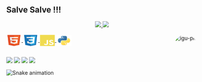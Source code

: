 ## Salve Salve !!!
<div align="center">
  <a href="https://github.com/igore91">
  <img height="150em" src="https://github-readme-stats.vercel.app/api?username=igore91&show_icons=true&theme=shades-of-purple&include_all_commits=true&count_private=true"/>
  <img height="150em" src="https://github-readme-stats.vercel.app/api/top-langs/?username=igore91&layout=compact&langs_count=7&theme=shades-of-purple"/>
</div>
<div style="display: inline_block"><br>
  <img align="center" alt="igu-HTML" height="30" width="40" src="https://raw.githubusercontent.com/devicons/devicon/master/icons/html5/html5-original.svg">
  <img align="center" alt="igu-CSS" height="30" width="40" src="https://raw.githubusercontent.com/devicons/devicon/master/icons/css3/css3-original.svg">
  <img align="center" alt="igu-Js" height="30" width="40" src="https://raw.githubusercontent.com/devicons/devicon/master/icons/javascript/javascript-plain.svg"> 
  <img align="center" alt="igu-Python" height="30" width="40" src="https://raw.githubusercontent.com/devicons/devicon/master/icons/python/python-original.svg">
  <img align="right" alt="igu-pic" height="150" style="border-radius:50px;" src="https://c.tenor.com/9JUYPgGXEtgAAAAC/anime-angly.gif">
</div>
  
  ##
 
<div> 
  <a href="https://www.youtube.com/channel/UC1qSYMW7VUZry1BwPT1-D8g" target="_blank"><img src="https://img.shields.io/badge/YouTube-FF0000?style=for-the-badge&logo=youtube&logoColor=white" target="_blank"></a>
  <a href="https://www.instagram.com/ig_rr/" target="_blank"><img src="https://img.shields.io/badge/-Instagram-%23E4405F?style=for-the-badge&logo=instagram&logoColor=white" target="_blank"></a>
 	<a href="https://www.twitch.tv/iguvt" target="_blank"><img src="https://img.shields.io/badge/Twitch-9146FF?style=for-the-badge&logo=twitch&logoColor=white" target="_blank"></a>
  <a href="https://www.linkedin.com/in/igor-edwards-867227213" target="_blank"><img src="https://img.shields.io/badge/-LinkedIn-%230077B5?style=for-the-badge&logo=linkedin&logoColor=white" target="_blank"></a> 
 
  ![Snake animation](https://github.com/igore91/igore91/blob/output/github-contribution-grid-snake.svg)
 
</div>
